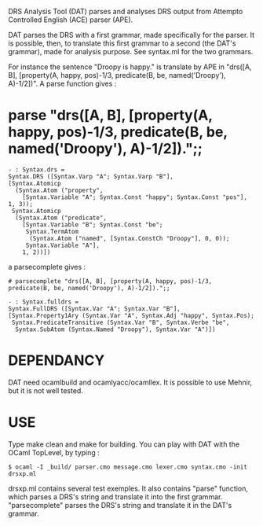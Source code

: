 DRS Analysis Tool (DAT) parses and analyses DRS output from Attempto Controlled English (ACE) parser (APE).

DAT parses the DRS with a first grammar, made specifically for the parser. It is possible, then, to translate this first grammar to a second (the DAT's grammar), made for analysis purpose.
See syntax.ml for the two grammars.

For instance the sentence "Droopy is happy." is translate by APE in "drs([A, B], [property(A, happy, pos)-1/3, predicate(B, be, named('Droopy'), A)-1/2])".
A parse function gives :

   # parse "drs([A, B], [property(A, happy, pos)-1/3, predicate(B, be, named('Droopy'), A)-1/2]).";;

    - : Syntax.drs =
    Syntax.DRS ([Syntax.Varp "A"; Syntax.Varp "B"],
    [Syntax.Atomicp
      (Syntax.Atom ("property",
        [Syntax.Variable "A"; Syntax.Const "happy"; Syntax.Const "pos"], 1, 3));
     Syntax.Atomicp
      (Syntax.Atom ("predicate",
        [Syntax.Variable "B"; Syntax.Const "be";
         Syntax.TermAtom
          (Syntax.Atom ("named", [Syntax.ConstCh "Droopy"], 0, 0));
         Syntax.Variable "A"],
        1, 2))])


a parsecomplete gives :

    # parsecomplete "drs([A, B], [property(A, happy, pos)-1/3, predicate(B, be, named('Droopy'), A)-1/2]).";;

    - : Syntax.fulldrs =
    Syntax.FullDRS ([Syntax.Var "A"; Syntax.Var "B"],
    [Syntax.Property1Ary (Syntax.Var "A", Syntax.Adj "happy", Syntax.Pos);
     Syntax.PredicateTransitive (Syntax.Var "B", Syntax.Verbe "be",
      Syntax.SubAtom (Syntax.Named "Droopy"), Syntax.Var "A")])



DEPENDANCY
==========

DAT need ocamlbuild and ocamlyacc/ocamllex. It is possible to use Mehnir, but it is not well tested.


USE
===

Type make clean and make for building.
You can play with DAT with the OCaml TopLevel, by typing : 

    $ ocaml -I _build/ parser.cmo message.cmo lexer.cmo syntax.cmo -init drsxp.ml 

drsxp.ml contains several test exemples.
It also contains "parse" function, which parses a DRS's string and translate it into the first grammar.
"parsecomplete" parses the DRS's string and translate it in the DAT's grammar.
